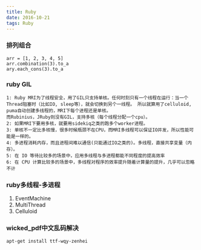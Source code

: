 ```yaml
---
title: Ruby
date: 2016-10-21
tags: Ruby
---
```


### 排列组合
```
arr = [1, 2, 3, 4, 5]
arr.combination(3).to_a
ary.each_cons(3).to_a
```
### ruby GIL
```
1: Ruby MRI为了线程安全，用了GIL只支持单核。任何时刻只有一个线程在运行：当一个Thread阻塞时（比如IO, sleep等），就会切换到另个一线程。 所以就算用了celluloid, puma自动创建多线程的，MRI下每个进程还是单核。
而Rubinius，JRuby则没有GIL，支持多核（每个线程分配一个cpu）。
2: 如果MRI下要用多核，就要用sidekiq之类的跑多个worker进程。
3: 单核不一定比多核慢，很多时候瓶颈不在CPU，而MRI多线程可以保证IO并发，所以性能可能是一样的。
4: 多进程消耗内存，而且进程间难以通信(只能通过IO之类的)。多线程，直接共享变量（内存）。
5: 在 IO 等待比较多的场景中，应用多线程与多进程都能不同程度的提高效率
6: 在 CPU 计算比较多的场景中，多线程对程序的效率提升随着计算量的提升，几乎可以忽略不计
```
### ruby多线程-多进程
1. EventMachine
2. MultiThread
3. Celluloid

### wicked_pdf中文乱码解决
```
apt-get install ttf-wqy-zenhei
```
